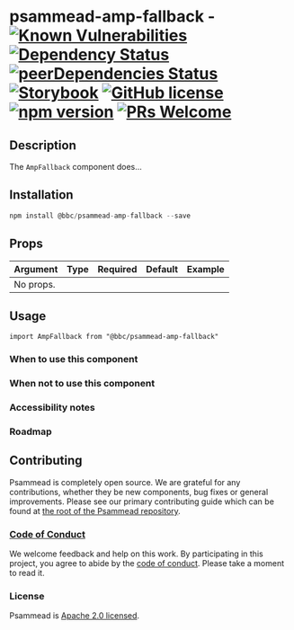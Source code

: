 # psammead-amp-fallback - [![Known Vulnerabilities](https://snyk.io/test/github/bbc/psammead/badge.svg?targetFile=packages%2Fcomponents%2Fpsammead-amp-fallback%2Fpackage.json)](https://snyk.io/test/github/bbc/psammead?targetFile=packages%2Fcomponents%2Fpsammead-amp-fallback%2Fpackage.json) [![Dependency Status](https://david-dm.org/bbc/psammead.svg?path=packages/components/psammead-amp-fallback)](https://david-dm.org/bbc/psammead?path=packages/components/psammead-amp-fallback) [![peerDependencies Status](https://david-dm.org/bbc/psammead/peer-status.svg?path=packages/components/psammead-amp-fallback)](https://david-dm.org/bbc/psammead?path=packages/components/psammead-amp-fallback&type=peer) [![Storybook](https://raw.githubusercontent.com/storybooks/brand/master/badge/badge-storybook.svg?sanitize=true)](https://bbc.github.io/psammead/?path=/story/amp-fallback--containing-image) [![GitHub license](https://img.shields.io/badge/license-Apache%202.0-blue.svg)](https://github.com/bbc/psammead/blob/latest/LICENSE) [![npm version](https://img.shields.io/npm/v/@bbc/psammead-amp-fallback.svg)](https://www.npmjs.com/package/@bbc/psammead-amp-fallback) [![PRs Welcome](https://img.shields.io/badge/PRs-welcome-brightgreen.svg)](https://github.com/bbc/psammead/blob/latest/CONTRIBUTING.md)

## Description

The `AmpFallback` component does...

## Installation

```jsx
npm install @bbc/psammead-amp-fallback --save
```

## Props

| Argument  | Type | Required | Default | Example |
| --------- | ---- | -------- | ------- | ------- |
| No props. |      |          |         |         |

## Usage

<!-- Description of the component usage -->

```
import AmpFallback from "@bbc/psammead-amp-fallback"
```

### When to use this component

<!-- Description of the where the component can be used -->

### When not to use this component

<!-- Description of the where the component shouldn't can be used -->

### Accessibility notes

<!-- Information about accessibility for this component -->

### Roadmap

<!-- Known future changes of the component -->

## Contributing

Psammead is completely open source. We are grateful for any contributions, whether they be new components, bug fixes or general improvements. Please see our primary contributing guide which can be found at [the root of the Psammead repository](https://github.com/bbc/psammead/blob/latest/CONTRIBUTING.md).

### [Code of Conduct](https://github.com/bbc/psammead/blob/latest/CODE_OF_CONDUCT.md)

We welcome feedback and help on this work. By participating in this project, you agree to abide by the [code of conduct](https://github.com/bbc/psammead/blob/latest/CODE_OF_CONDUCT.md). Please take a moment to read it.

### License

Psammead is [Apache 2.0 licensed](https://github.com/bbc/psammead/blob/latest/LICENSE).
